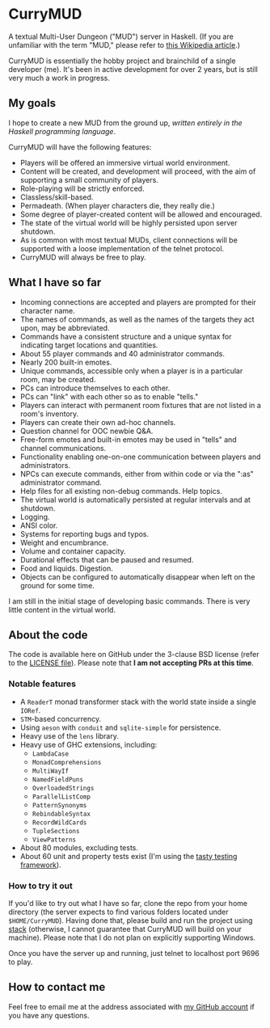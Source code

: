 # CurryMUD

A textual Multi-User Dungeon ("MUD") server in Haskell. (If you are unfamiliar with the term "MUD," please refer to [this Wikipedia article](http://en.wikipedia.org/wiki/MUD).)

CurryMUD is essentially the hobby project and brainchild of a single developer (me). It's been in active development for over 2 years, but is still very much a work in progress.

## My goals

I hope to create a new MUD from the ground up, _written entirely in the Haskell programming language_.

CurryMUD will have the following features:
* Players will be offered an immersive virtual world environment.
* Content will be created, and development will proceed, with the aim of supporting a small community of players.
* Role-playing will be strictly enforced.
* Classless/skill-based.
* Permadeath. (When player characters die, they really die.)
* Some degree of player-created content will be allowed and encouraged.
* The state of the virtual world will be highly persisted upon server shutdown.
* As is common with most textual MUDs, client connections will be supported with a loose implementation of the telnet protocol.
* CurryMUD will always be free to play.

## What I have so far

* Incoming connections are accepted and players are prompted for their character name.
* The names of commands, as well as the names of the targets they act upon, may be abbreviated.
* Commands have a consistent structure and a unique syntax for indicating target locations and quantities.
* About 55 player commands and 40 administrator commands.
* Nearly 200 built-in emotes.
* Unique commands, accessible only when a player is in a particular room, may be created.
* PCs can introduce themselves to each other.
* PCs can "link" with each other so as to enable "tells."
* Players can interact with permanent room fixtures that are not listed in a room's inventory.
* Players can create their own ad-hoc channels.
* Question channel for OOC newbie Q&A.
* Free-form emotes and built-in emotes may be used in "tells" and channel communications.
* Functionality enabling one-on-one communication between players and administrators.
* NPCs can execute commands, either from within code or via the ":as" administrator command.
* Help files for all existing non-debug commands. Help topics.
* The virtual world is automatically persisted at regular intervals and at shutdown.
* Logging.
* ANSI color.
* Systems for reporting bugs and typos.
* Weight and encumbrance.
* Volume and container capacity.
* Durational effects that can be paused and resumed.
* Food and liquids. Digestion.
* Objects can be configured to automatically disappear when left on the ground for some time.

I am still in the initial stage of developing basic commands. There is very little content in the virtual world.

## About the code

The code is available here on GitHub under the 3-clause BSD license (refer to the [LICENSE file](https://github.com/jasonstolaruk/CurryMUD/blob/master/LICENSE)). Please note that **I am not accepting PRs at this time**.

### Notable features

* A `ReaderT` monad transformer stack with the world state inside a single `IORef`.
* `STM`-based concurrency.
* Using `aeson` with `conduit` and `sqlite-simple` for persistence.
* Heavy use of the `lens` library.
* Heavy use of GHC extensions, including:
  * `LambdaCase`
  * `MonadComprehensions`
  * `MultiWayIf`
  * `NamedFieldPuns`
  * `OverloadedStrings`
  * `ParallelListComp`
  * `PatternSynonyms`
  * `RebindableSyntax`
  * `RecordWildCards`
  * `TupleSections`
  * `ViewPatterns`
* About 80 modules, excluding tests.
* About 60 unit and property tests exist (I'm using the [tasty testing framework](https://hackage.haskell.org/package/tasty)).

### How to try it out

If you'd like to try out what I have so far, clone the repo from your home directory (the server expects to find various folders located under `$HOME/CurryMUD`). Having done that, please build and run the project using [stack](http://docs.haskellstack.org/en/stable/README.html) (otherwise, I cannot guarantee that CurryMUD will build on your machine). Please note that I do not plan on explicitly supporting Windows.

Once you have the server up and running, just telnet to localhost port 9696 to play.

## How to contact me

Feel free to email me at the address associated with [my GitHub account](https://github.com/jasonstolaruk) if you have any questions.
